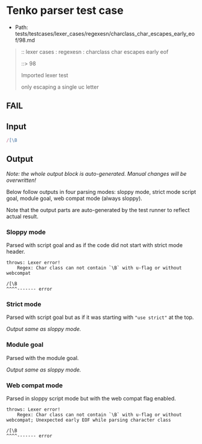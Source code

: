 # Tenko parser test case

- Path: tests/testcases/lexer_cases/regexesn/charclass_char_escapes_early_eof/98.md

> :: lexer cases : regexesn : charclass char escapes early eof
>
> ::> 98
>
> Imported lexer test
>
> only escaping a single uc letter

## FAIL

## Input

`````js
/[\B
`````

## Output

_Note: the whole output block is auto-generated. Manual changes will be overwritten!_

Below follow outputs in four parsing modes: sloppy mode, strict mode script goal, module goal, web compat mode (always sloppy).

Note that the output parts are auto-generated by the test runner to reflect actual result.

### Sloppy mode

Parsed with script goal and as if the code did not start with strict mode header.

`````
throws: Lexer error!
    Regex: Char class can not contain `\B` with u-flag or without webcompat

/[\B
^^^^------- error
`````

### Strict mode

Parsed with script goal but as if it was starting with `"use strict"` at the top.

_Output same as sloppy mode._

### Module goal

Parsed with the module goal.

_Output same as sloppy mode._

### Web compat mode

Parsed in sloppy script mode but with the web compat flag enabled.

`````
throws: Lexer error!
    Regex: Char class can not contain `\B` with u-flag or without webcompat; Unexpected early EOF while parsing character class

/[\B
^^^^------- error
`````

